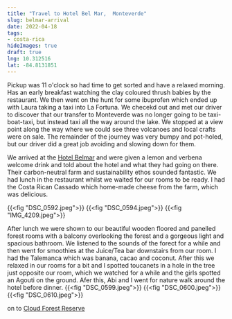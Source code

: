 ```yaml
---
title: "Travel to Hotel Bel Mar,  Monteverde"
slug: belmar-arrival
date: 2022-04-18
tags: 
- costa-rica
hideImages: true
draft: true
lng: 10.312516
lat: -84.8131851
---
```


Pickup was 11 o'clock so had time to get sorted and have a relaxed morning.  Has an early breakfast watching the clay coloured thrush babies by the restaurant. We then went on the hunt for some ibuprofen which ended up with Laura taking a taxi into La Fortuna.  We checekd out and met our driver to discover that our transfer to Monteverde was no longer going to be taxi-boat-taxi, but instead taxi all the way around the lake.  We stopped at a view point along the way where we could see three volcanoes and local crafts were on sale. The remainder of the journey was very bumpy and pot-holed, but our driver did a great job avoiding and slowing down for them.
<!--more-->
We arrived at the [Hotel Belmar](http://hotelbelmar.net) and were given a lemon and verbena welcome drink and told about the hotel and what they had going on there. Their carbon-neutral farm and sustainability ethos sounded fantastic.  We had lunch in the restaurant whilst we waited for our rooms to be ready. I had the Costa Rican Cassado which home-made cheese from the farm, which was delicious. 

{{<fig "DSC_0592.jpeg">}}
{{<fig "DSC_0594.jpeg">}}
{{<fig "IMG_4209.jpeg">}}

After lunch we were shown to our beautiful wooden floored and panelled forest rooms with a balcony overlooking the forest and a gorgeous light and spacious bathroom.  We listened to the sounds of the forect for a while and then went for smoothies at the Juice/Tea bar downstairs from our room.  I had the Talemanca which was banana, cacao and coconut. After this we relaxed in our rooms for a bit and I spotted toucanets in a hole in the tree just opposite our room, which we watched for a while and the girls spotted an Agouti on the ground.  Afer this, Abi and I went for nature walk around the hotel before dinner. 
{{<fig "DSC_0599.jpeg">}}
{{<fig "DSC_0600.jpeg">}}
{{<fig "DSC_0610.jpeg">}}

<i class="fa fa-arrow-right"></i> on to <a href="/blog/2022/monteverde-day-two">Cloud Forest Reserve</a>

